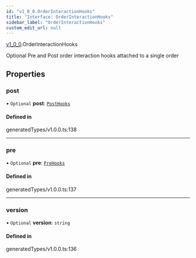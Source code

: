 ```yaml
---
id: "v1_0_0.OrderInteractionHooks"
title: "Interface: OrderInteractionHooks"
sidebar_label: "OrderInteractionHooks"
custom_edit_url: null
---
```


[v1\_0\_0](../namespaces/v1_0_0.md).OrderInteractionHooks

Optional Pre and Post order interaction hooks attached to a single order

## Properties

### post

• `Optional` **post**: [`PostHooks`](../namespaces/v1_0_0.md#posthooks)

#### Defined in

generatedTypes/v1.0.0.ts:138

___

### pre

• `Optional` **pre**: [`PreHooks`](../namespaces/v1_0_0.md#prehooks)

#### Defined in

generatedTypes/v1.0.0.ts:137

___

### version

• `Optional` **version**: `string`

#### Defined in

generatedTypes/v1.0.0.ts:136
